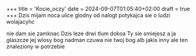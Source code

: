 +++
title = 'Kocie_oczy'
date = 2024-09-07T01:05:40+02:00
draft = true
+++
Dzis  mijam noca ulice 
glodny od nalogt
potykajca sie o ludzi wolajacyhc

nie dam sie zamknac 
Dzis leze drwi tlum dokoa 
Ty sie smiejesz a ja glaszcze jej wlosy 
bog nadman czuwa 
nie twoj  bog alb jakis inny ale ten  znaleziony w potrzebie
